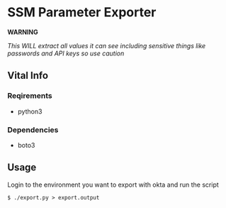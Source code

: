 # SSM Parameter Exporter
**WARNING**

*This WILL extract all values it can see including sensitive things like passwords and API keys so use caution*


## Vital Info

### Reqirements
- python3
### Dependencies
- boto3

## Usage

Login to the environment you want to export with okta and run the script

```$ ./export.py > export.output```
